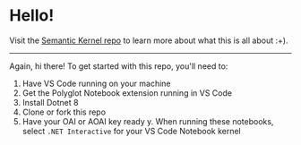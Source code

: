 # Hello!

Visit the [Semantic Kernel repo](https://github.com/microsoft/semantic-kernel) to learn more about what this is all about :+).

---

Again, hi there! To get started with this repo, you'll need to:

1. Have VS Code running on your machine
2. Get the Polyglot Notebook extension running in VS Code
3. Install Dotnet 8
4. Clone or fork this repo
5. Have your OAI or AOAI key ready
y. When running these notebooks, select `.NET Interactive` for your VS Code Notebook kernel